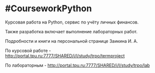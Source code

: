 #CourseworkPython
================
Курсовая работа на Python, сервис по учёту личных финансов.

Также разработка включает выполнение лабораторных работ.

Подробности и книги на персональной странице Заикина И. А.

По курсовой работе - http://portal.tpu.ru:7777/SHARED/i/I/study/trpo/termproject

По лабораторным - http://portal.tpu.ru:7777/SHARED/i/I/study/trpo/lab


